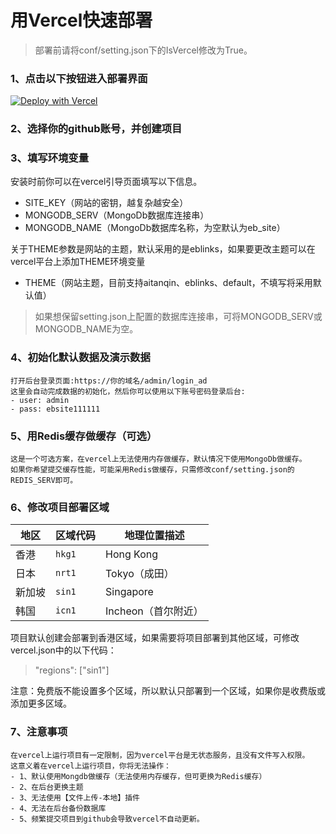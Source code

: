 # 用Vercel快速部署

>部署前请将conf/setting.json下的IsVercel修改为True。

### 1、点击以下按钮进入部署界面

[![Deploy with Vercel](https://vercel.com/button)](https://vercel.com/new/clone?repository-url=https%3A%2F%2Fgithub.com%2Fyibo7%2Febsite_cms.git&env=SITE_KEY,MONGODB_SERV,MONGODB_NAME&project-name=ebsite_cms&repository-name=ebsite_cms)


### 2、选择你的github账号，并创建项目
### 3、填写环境变量

安装时前你可以在vercel引导页面填写以下信息。

  - SITE_KEY（网站的密钥，越复杂越安全）   
  - MONGODB_SERV（MongoDb数据库连接串）
  - MONGODB_NAME（MongoDb数据库名称，为空默认为eb_site）
    
关于THEME参数是网站的主题，默认采用的是eblinks，如果要更改主题可以在vercel平台上添加THEME环境变量
  - THEME（网站主题，目前支持aitanqin、eblinks、default，不填写将采用默认值）

> 如果想保留setting.json上配置的数据库连接串，可将MONGODB_SERV或MONGODB_NAME为空。

### 4、初始化默认数据及演示数据    
    打开后台登录页面:https://你的域名/admin/login_ad
    这里会自动完成数据的初始化，然后你可以使用以下账号密码登录后台:
    - user: admin
    - pass: ebsite111111

### 5、用Redis缓存做缓存（可选）

    这是一个可选方案，在vercel上无法使用内存做缓存，默认情况下使用MongoDb做缓存。
    如果你希望提交缓存性能，可能采用Redis做缓存，只需修改conf/setting.json的REDIS_SERV即可。

### 6、修改项目部署区域
| 地区  | 区域代码   | 地理位置描述        |
| --- | ------ | ------------- |
| 香港  | `hkg1` | Hong Kong     |
| 日本  | `nrt1` | Tokyo（成田）     |
| 新加坡 | `sin1` | Singapore     |
| 韩国  | `icn1` | Incheon（首尔附近） |

项目默认创建会部署到香港区域，如果需要将项目部署到其他区域，可修改vercel.json中的以下代码：
> "regions": ["sin1"]

注意：免费版不能设置多个区域，所以默认只部署到一个区域，如果你是收费版或添加更多区域。

### 7、注意事项
    在vercel上运行项目有一定限制，因为vercel平台是无状态服务，且没有文件写入权限。
    这意义着在vercel上运行项目，你将无法操作：
    - 1、默认使用Mongdb做缓存（无法使用内存缓存，但可更换为Redis缓存）
    - 2、在后台更换主题
    - 3、无法使用【文件上传-本地】插件
    - 4、无法在后台备份数据库
    - 5、频繁提交项目到github会导致vercel不自动更新。